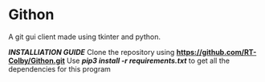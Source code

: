 # Githon
A git gui client made using tkinter and python. 




***INSTALLIATION GUIDE***
Clone the repository using **https://github.com/RT-Colby/Githon.git**
Use ***pip3 install -r requirements.txt*** to get all the dependencies for this program
